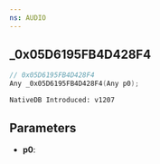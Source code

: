 ```yaml
---
ns: AUDIO
---
```

## _0x05D6195FB4D428F4

```c
// 0x05D6195FB4D428F4
Any _0x05D6195FB4D428F4(Any p0);
```

```
NativeDB Introduced: v1207
```

## Parameters
* **p0**:
